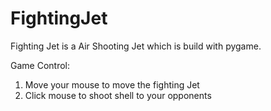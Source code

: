 # FightingJet
Fighting Jet is a Air Shooting Jet which is build with pygame.

Game Control:
1. Move your mouse to move the fighting Jet
2. Click mouse to shoot shell to your opponents
